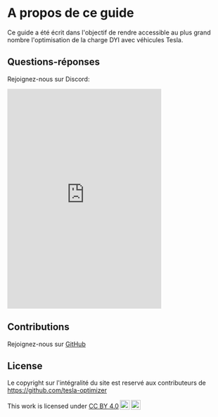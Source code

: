 # A propos de ce guide
Ce guide a été écrit dans l'objectif de rendre accessible au plus grand nombre l'optimisation de la charge DYI avec véhicules Tesla.

## Questions-réponses
Rejoignez-nous sur Discord:

<iframe src="https://discord.com/widget?id=913151512501420092&theme=dark" width="350" height="500" allowtransparency="true" frameborder="0" sandbox="allow-popups allow-popups-to-escape-sandbox allow-same-origin allow-scripts"></iframe>
</html>

## Contributions
Rejoignez-nous sur [GitHub](https://github.com/tesla-optimizer/tesla-optimizer-tutorial)

## License
Le copyright sur l'intégralité du site est reservé aux contributeurs de https://github.com/tesla-optimizer

<html>
<p xmlns:cc="http://creativecommons.org/ns#" >This work is licensed under <a href="http://creativecommons.org/licenses/by/4.0/?ref=chooser-v1" target="_blank" rel="license noopener noreferrer" style="display:inline-block;">CC BY 4.0<img style="height:22px!important;margin-left:3px;vertical-align:text-bottom;" src="https://mirrors.creativecommons.org/presskit/icons/cc.svg?ref=chooser-v1"><img style="height:22px!important;margin-left:3px;vertical-align:text-bottom;" src="https://mirrors.creativecommons.org/presskit/icons/by.svg?ref=chooser-v1"></a></p>
</html>
